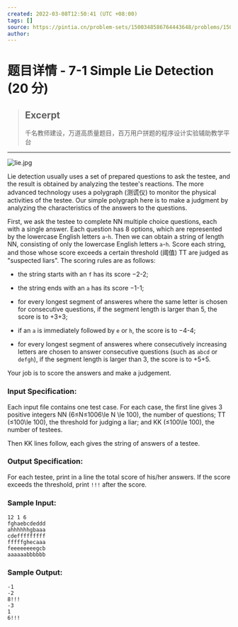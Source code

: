 ```yaml
---
created: 2022-03-08T12:50:41 (UTC +08:00)
tags: []
source: https://pintia.cn/problem-sets/1500348586764443648/problems/1500348648013864960
author: 
---
```


# 题目详情 - 7-1 Simple Lie Detection (20 分)

> ## Excerpt
> 千名教师建设，万道高质量题目，百万用户拼题的程序设计实验辅助教学平台

---
![lie.jpg](https://images.ptausercontent.com/31c21458-3bb6-4de2-a8ba-6db5938d1d13.jpg)

Lie detection usually uses a set of prepared questions to ask the testee, and the result is obtained by analyzing the testee's reactions. The more advanced technology uses a polygraph (测谎仪) to monitor the physical activities of the testee. Our simple polygraph here is to make a judgment by analyzing the characteristics of the answers to the questions.

First, we ask the testee to complete NN multiple choice questions, each with a single answer. Each question has 8 options, which are represented by the lowercase English letters `a`\-`h`. Then we can obtain a string of length NN, consisting of only the lowercase English letters `a`\-`h`. Score each string, and those whose score exceeds a certain threshold (阈值) TT are judged as "suspected liars". The scoring rules are as follows:

-   the string starts with an `f` has its score −2\-2;
    
-   the string ends with an `a` has its score −1\-1;
    
-   for every longest segment of answeres where the same letter is chosen for consecutive questions, if the segment length is larger than 5, the score is to +3+3;
    
-   if an `a` is immediately followed by `e` or `h`, the score is to −4\-4;
    
-   for every longest segment of answeres where consecutively increasing letters are chosen to answer consecutive questions (such as `abcd` or `defgh`), if the segment length is larger than 3, the score is to +5+5.
    

Your job is to score the answers and make a judgement.

### Input Specification:

Each input file contains one test case. For each case, the first line gives 3 positive integers NN (6≤N≤1006\\le N \\le 100), the number of questions; TT (≤100\\le 100), the threshold for judging a liar; and KK (≤100\\le 100), the number of testees.

Then KK lines follow, each gives the string of answers of a testee.

### Output Specification:

For each testee, print in a line the total score of his/her answers. If the score exceeds the threshold, print `!!!` after the score.

### Sample Input:

```
12 1 6
fghaebcdeddd
ahhhhhhgbaaa
cdefffffffff
fffffghecaaa
feeeeeeeegcb
aaaaaabbbbbb
```

### Sample Output:

```
-1
-2
8!!!
-3
1
6!!!
```

